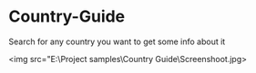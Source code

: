 # Country-Guide

Search for any country you want to get some info about it


<img src="E:\Project samples\Country Guide\Screenshoot.jpg>
